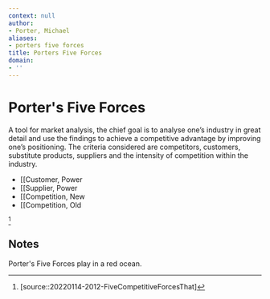 ```yaml
---
context: null
author:
- Porter, Michael
aliases:
- porters five forces
title: Porters Five Forces
domain:
- ''
---
```


# Porter's Five Forces

A tool for market analysis, the chief goal is to analyse one’s industry in great detail and use the findings to achieve a competitive advantage by improving one’s positioning. The criteria considered are competitors, customers, substitute products, suppliers and the intensity of competition within the industry.

- [[Customer, Power
- [[Supplier, Power
- [[Competition, New
- [[Competition, Old

[^1]

## Notes

Porter's Five Forces play in a red ocean.

[^1]: [source::20220114-2012-FiveCompetitiveForcesThat]

